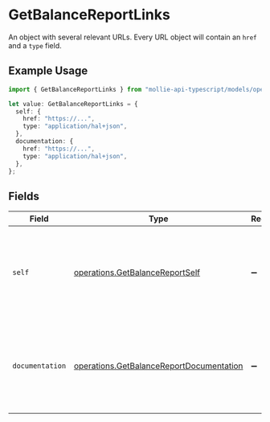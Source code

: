 # GetBalanceReportLinks

An object with several relevant URLs. Every URL object will contain an `href` and a `type` field.

## Example Usage

```typescript
import { GetBalanceReportLinks } from "mollie-api-typescript/models/operations";

let value: GetBalanceReportLinks = {
  self: {
    href: "https://...",
    type: "application/hal+json",
  },
  documentation: {
    href: "https://...",
    type: "application/hal+json",
  },
};
```

## Fields

| Field                                                                                                | Type                                                                                                 | Required                                                                                             | Description                                                                                          |
| ---------------------------------------------------------------------------------------------------- | ---------------------------------------------------------------------------------------------------- | ---------------------------------------------------------------------------------------------------- | ---------------------------------------------------------------------------------------------------- |
| `self`                                                                                               | [operations.GetBalanceReportSelf](../../models/operations/getbalancereportself.md)                   | :heavy_minus_sign:                                                                                   | In v2 endpoints, URLs are commonly represented as objects with an `href` and `type` field.           |
| `documentation`                                                                                      | [operations.GetBalanceReportDocumentation](../../models/operations/getbalancereportdocumentation.md) | :heavy_minus_sign:                                                                                   | In v2 endpoints, URLs are commonly represented as objects with an `href` and `type` field.           |